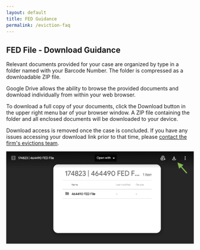 ```yaml
---
layout: default
title: FED Guidance
permalink: /eviction-faq
---
```


## FED File - Download Guidance

Relevant documents provided for your case are organized by type in a folder named with your Barcode Number. The folder is compressed as a downloadable ZIP file.  

Google Drive allows the ability to browse the provided documents and download individually from within your web browser.  

To download a full copy of your documents, click the Download button in the upper right menu bar of your browser window. A ZIP file containing the folder and all enclosed documents will be downloaded to your device.

Download access is removed once the case is concluded. If you have any issues accessing your download link prior to that time, please [contact the firm's evictions team](https://www.thslawfirm.com/contact).  
  
![Download guidance][screenshot]

[screenshot]: assets/Google-Drive-Download-Guidance.png